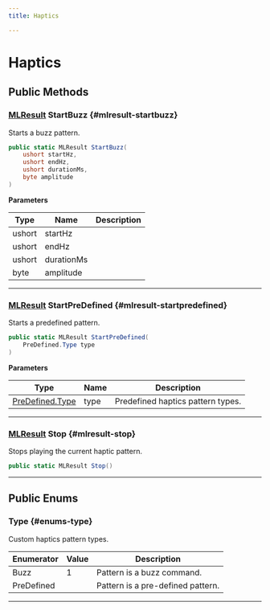 ```yaml
---
title: Haptics

---
```


# Haptics










## Public Methods

### [MLResult](/versioned_docs/version-22-May-2023/unity-api/api/UnityEngine.XR.MagicLeap/UnityEngine.XR.MagicLeap.MLResult.md) StartBuzz {#mlresult-startbuzz}

Starts a buzz pattern. 

```csharp
public static MLResult StartBuzz(
    ushort startHz,
    ushort endHz,
    ushort durationMs,
    byte amplitude
)
```


**Parameters**

| Type | Name  | Description  | 
|--|--|--|
| ushort |startHz||
| ushort |endHz||
| ushort |durationMs||
| byte |amplitude||






-----------

### [MLResult](/versioned_docs/version-22-May-2023/unity-api/api/UnityEngine.XR.MagicLeap/UnityEngine.XR.MagicLeap.MLResult.md) StartPreDefined {#mlresult-startpredefined}

Starts a predefined pattern. 

```csharp
public static MLResult StartPreDefined(
    PreDefined.Type type
)
```


**Parameters**

| Type | Name  | Description  | 
|--|--|--|
| [PreDefined.Type](/versioned_docs/version-22-May-2023/unity-api/api/UnityEngine.XR.MagicLeap/InputSubsystem/Extensions/Haptics/UnityEngine.XR.MagicLeap.InputSubsystem.Extensions.Haptics.PreDefined.md#enums-type) |type|Predefined haptics pattern types. |






-----------

### [MLResult](/versioned_docs/version-22-May-2023/unity-api/api/UnityEngine.XR.MagicLeap/UnityEngine.XR.MagicLeap.MLResult.md) Stop {#mlresult-stop}

Stops playing the current haptic pattern. 

```csharp
public static MLResult Stop()
```






-----------

## Public Enums

### Type {#enums-type}

Custom haptics pattern types. 

| Enumerator | Value | Description |
| ---------- | ----- | ----------- |
| Buzz | 1| Pattern is a buzz command.   |
| PreDefined | | Pattern is a pre-defined pattern.   |








-----------


